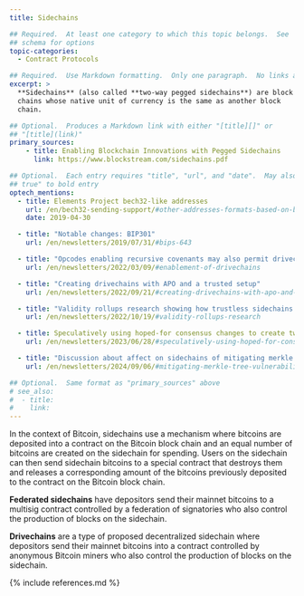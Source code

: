 ```yaml
---
title: Sidechains

## Required.  At least one category to which this topic belongs.  See
## schema for options
topic-categories:
  - Contract Protocols

## Required.  Use Markdown formatting.  Only one paragraph.  No links allowed.
excerpt: >
  **Sidechains** (also called **two-way pegged sidechains**) are block
  chains whose native unit of currency is the same as another block
  chain.

## Optional.  Produces a Markdown link with either "[title][]" or
## "[title](link)"
primary_sources:
    - title: Enabling Blockchain Innovations with Pegged Sidechains
      link: https://www.blockstream.com/sidechains.pdf

## Optional.  Each entry requires "title", "url", and "date".  May also use "feature:
## true" to bold entry
optech_mentions:
  - title: Elements Project bech32-like addresses
    url: /en/bech32-sending-support/#other-addresses-formats-based-on-bech32
    date: 2019-04-30

  - title: "Notable changes: BIP301"
    url: /en/newsletters/2019/07/31/#bips-643

  - title: "Opcodes enabling recursive covenants may also permit drivechains"
    url: /en/newsletters/2022/03/09/#enablement-of-drivechains

  - title: "Creating drivechains with APO and a trusted setup"
    url: /en/newsletters/2022/09/21/#creating-drivechains-with-apo-and-a-trusted-setup

  - title: "Validity rollups research showing how trustless sidechains may be possible"
    url: /en/newsletters/2022/10/19/#validity-rollups-research

  - title: Speculatively using hoped-for consensus changes to create two-way pegs for sidechains
    url: /en/newsletters/2023/06/28/#speculatively-using-hoped-for-consensus-changes

  - title: "Discussion about affect on sidechains of mitigating merkle tree vulnerabilities"
    url: /en/newsletters/2024/09/06/#mitigating-merkle-tree-vulnerabilities

## Optional.  Same format as "primary_sources" above
# see_also:
#  - title:
#    link:
---
```

In the context of Bitcoin, sidechains use a mechanism where bitcoins
are deposited into a contract on the Bitcoin block chain and an equal
number of bitcoins are created on the sidechain for spending.  Users
on the sidechain can then send sidechain bitcoins to a special
contract that destroys them and releases a corresponding amount of the
bitcoins previously deposited to the contract on the Bitcoin block
chain.

**Federated sidechains** have depositors send their mainnet bitcoins
to a multisig contract controlled by a federation of signatories who
also control the production of blocks on the sidechain.

**Drivechains** are a type of proposed decentralized sidechain where
depositors send their mainnet bitcoins into a contract controlled by
anonymous Bitcoin miners who also control the production of blocks on
the sidechain.

{% include references.md %}
